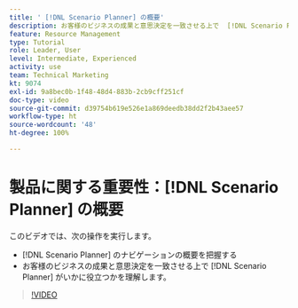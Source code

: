 ```yaml
---
title: ' [!DNL Scenario Planner] の概要'
description: お客様のビジネスの成果と意思決定を一致させる上で  [!DNL Scenario Planner]  がいかに役立つかを説明します。 [!DNL Scenario Planner] をナビゲートする方法を説明します。
feature: Resource Management
type: Tutorial
role: Leader, User
level: Intermediate, Experienced
activity: use
team: Technical Marketing
kt: 9074
exl-id: 9a8bec0b-1f48-48d4-883b-2cb9cff251cf
doc-type: video
source-git-commit: d39754b619e526e1a869deedb38dd2f2b43aee57
workflow-type: ht
source-wordcount: '48'
ht-degree: 100%

---
```


# 製品に関する重要性：[!DNL Scenario Planner] の概要 

このビデオでは、次の操作を実行します。

* [!DNL Scenario Planner] のナビゲーションの概要を把握する
* お客様のビジネスの成果と意思決定を一致させる上で [!DNL Scenario Planner] がいかに役立つかを理解します。

>[!VIDEO](https://video.tv.adobe.com/v/335316/?quality=12)
